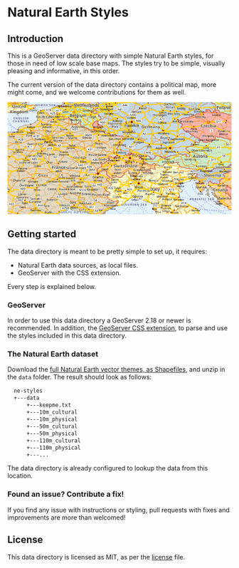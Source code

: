 # Natural Earth Styles
## Introduction
This is a GeoServer data directory with simple Natural Earth styles, for those in need of low scale base maps.
The styles try to be simple, visually pleasing and informative, in this order.

The current version of the data directory contains a political map, more might come, and we welcome
contributions for them as well.

![Sample output map](map.png)

## Getting started

The data directory is meant to be pretty simple to set up, it requires:

* Natural Earth data sources, as local files.
* GeoServer with the CSS extension.

Every step is explained below.

### GeoServer

In order to use this data directory a GeoServer 2.18 or newer is recommended.
In addition, the [GeoServer CSS extension](https://docs.geoserver.org/latest/en/user/styling/css/install.html), 
  to parse and use the styles included in this data directory. 

### The Natural Earth dataset

Download the [full Natural Earth vector themes, as Shapefiles](http://naciscdn.org/naturalearth/packages/natural_earth_vector.zip),
and unzip in the ``data`` folder. The result should look as follows:

```
  ne-styles
  +---data
      +---keepme.txt
      +---10m_cultural
      +---10m_physical
      +---50m_cultural
      +---50m_physical
      +---110m_cultural
      +---110m_physical
      +---...
```  

The data directory is already configured to lookup the data from this location.

### Found an issue? Contribute a fix!

If you find any issue with instructions or styling, pull requests with fixes and improvements are more than welcomed!

## License
This data directory is licensed as MIT, as per the [license](https://github.com/geosolutions-it/osm-styles/blob/master/LICENSE.md) file.

